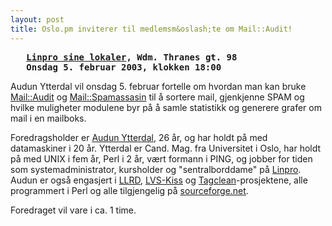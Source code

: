 ```yaml
---
layout: post
title: Oslo.pm inviterer til medlemsm&oslash;te om Mail::Audit!
---
```

<pre>
   <strong><a href="http://linpro.no/?page=kart">Linpro sine lokaler</a>, Wdm. Thranes gt. 98
   Onsdag 5. februar 2003, klokken 18:00</strong>
</pre>


<p>Audun Ytterdal vil onsdag 5. februar fortelle om hvordan man kan bruke <a href="http://search.cpan.org/author/SIMON/Mail-Audit/">Mail::Audit</a> og <a href="http://search.cpan.org/author/MSERGEANT/Mail-SpamAssassin/">Mail::Spamassasin</a>
til å sortere mail, gjenkjenne SPAM og hvilke muligheter modulene byr på
å samle statistikk og generere grafer om mail i en mailboks.</p>

<p>Foredragsholder er <a href="http://audun.ytterdal.net/">Audun
Ytterdal</a>, 26 år, og har holdt på med datamaskiner i 20 år. Ytterdal
er Cand. Mag. fra Universitet i Oslo, har holdt på med UNIX i fem år, 
Perl i 2 år, vært formann i PING, og jobber for tiden som
systemadministrator, kursholder og &quot;sentralborddame&quot; på <a href="http://www.linpro.no/">Linpro</a>. Audun er også engasjert i
<a href="http://www.linpro.no/projects/lrrd/">LLRD</a>, <a href="http://www.linpro.no/projects/lvs-kiss/">LVS-Kiss</a> og <a href="http://audun.ytterdal.net/tagclean.php">Tagclean</a>-prosjektene,
alle programmert i Perl og alle tilgjengelig på <a href="http://sf.net/">sourceforge.net</a>.</p>

<p>Foredraget vil vare i ca. 1 time.</p>

<!-- EOF $Source: /home/groupleaders/oslo/cvsroot/web_docs/arrangementer/2003-02-05-mail-audit.html,v $ -->
